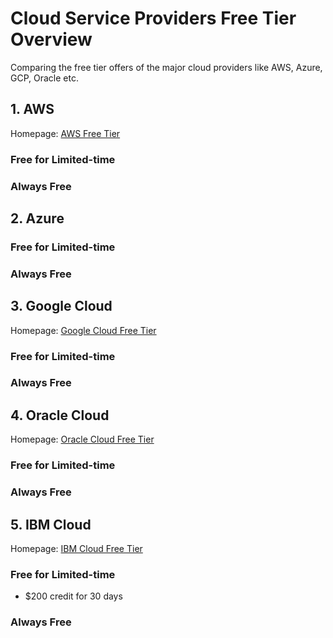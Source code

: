 # Cloud Service Providers Free Tier Overview
Comparing the free tier offers of the major cloud providers like AWS, Azure, GCP, Oracle etc.



## 1. AWS

Homepage: [AWS Free Tier](https://aws.amazon.com/free/)

### Free for Limited-time

### Always Free

## 2. Azure

### Free for Limited-time

### Always Free

## 3. Google Cloud

Homepage: [Google Cloud Free Tier](https://cloud.google.com/free/docs/gcp-free-tier)

### Free for Limited-time

### Always Free

## 4. Oracle Cloud

Homepage: [Oracle Cloud Free Tier](https://www.oracle.com/cloud/free/)

### Free for Limited-time

### Always Free

## 5. IBM Cloud

Homepage: [IBM Cloud Free Tier](https://www.ibm.com/uk-en/cloud/free)

### Free for Limited-time
- $200 credit for 30 days

### Always Free
